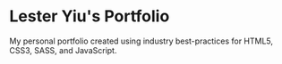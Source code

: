 
# Lester Yiu's Portfolio

My personal portfolio created using industry best-practices for HTML5, CSS3, SASS, and JavaScript.

